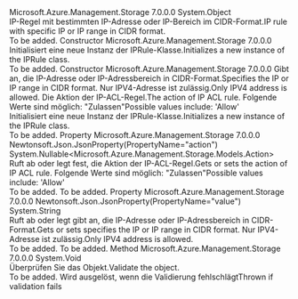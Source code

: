 <Type Name="IPRule" FullName="Microsoft.Azure.Management.Storage.Models.IPRule">
  <TypeSignature Language="C#" Value="public class IPRule" />
  <TypeSignature Language="ILAsm" Value=".class public auto ansi beforefieldinit IPRule extends System.Object" />
  <TypeSignature Language="DocId" Value="T:Microsoft.Azure.Management.Storage.Models.IPRule" />
  <TypeSignature Language="VB.NET" Value="Public Class IPRule" />
  <TypeSignature Language="F#" Value="type IPRule = class" />
  <AssemblyInfo>
    <AssemblyName>Microsoft.Azure.Management.Storage</AssemblyName>
    <AssemblyVersion>7.0.0.0</AssemblyVersion>
  </AssemblyInfo>
  <Base>
    <BaseTypeName>System.Object</BaseTypeName>
  </Base>
  <Interfaces />
  <Docs>
    <summary>
            <span data-ttu-id="42a97-101">IP-Regel mit bestimmten IP-Adresse oder IP-Bereich im CIDR-Format.</span><span class="sxs-lookup"><span data-stu-id="42a97-101">IP rule with specific IP or IP range in CIDR format.</span></span>
            </summary>
    <remarks>To be added.</remarks>
  </Docs>
  <Members>
    <Member MemberName=".ctor">
      <MemberSignature Language="C#" Value="public IPRule ();" />
      <MemberSignature Language="ILAsm" Value=".method public hidebysig specialname rtspecialname instance void .ctor() cil managed" />
      <MemberSignature Language="DocId" Value="M:Microsoft.Azure.Management.Storage.Models.IPRule.#ctor" />
      <MemberSignature Language="VB.NET" Value="Public Sub New ()" />
      <MemberType>Constructor</MemberType>
      <AssemblyInfo>
        <AssemblyName>Microsoft.Azure.Management.Storage</AssemblyName>
        <AssemblyVersion>7.0.0.0</AssemblyVersion>
      </AssemblyInfo>
      <Parameters />
      <Docs>
        <summary>
            <span data-ttu-id="42a97-102">Initialisiert eine neue Instanz der IPRule-Klasse.</span><span class="sxs-lookup"><span data-stu-id="42a97-102">Initializes a new instance of the IPRule class.</span></span>
            </summary>
        <remarks>To be added.</remarks>
      </Docs>
    </Member>
    <Member MemberName=".ctor">
      <MemberSignature Language="C#" Value="public IPRule (string iPAddressOrRange, Nullable&lt;Microsoft.Azure.Management.Storage.Models.Action&gt; action = null);" />
      <MemberSignature Language="ILAsm" Value=".method public hidebysig specialname rtspecialname instance void .ctor(string iPAddressOrRange, valuetype System.Nullable`1&lt;valuetype Microsoft.Azure.Management.Storage.Models.Action&gt; action) cil managed" />
      <MemberSignature Language="DocId" Value="M:Microsoft.Azure.Management.Storage.Models.IPRule.#ctor(System.String,System.Nullable{Microsoft.Azure.Management.Storage.Models.Action})" />
      <MemberSignature Language="VB.NET" Value="Public Sub New (iPAddressOrRange As String, Optional action As Nullable(Of Action) = null)" />
      <MemberSignature Language="F#" Value="new Microsoft.Azure.Management.Storage.Models.IPRule : string * Nullable&lt;Microsoft.Azure.Management.Storage.Models.Action&gt; -&gt; Microsoft.Azure.Management.Storage.Models.IPRule" Usage="new Microsoft.Azure.Management.Storage.Models.IPRule (iPAddressOrRange, action)" />
      <MemberType>Constructor</MemberType>
      <AssemblyInfo>
        <AssemblyName>Microsoft.Azure.Management.Storage</AssemblyName>
        <AssemblyVersion>7.0.0.0</AssemblyVersion>
      </AssemblyInfo>
      <Parameters>
        <Parameter Name="iPAddressOrRange" Type="System.String" />
        <Parameter Name="action" Type="System.Nullable&lt;Microsoft.Azure.Management.Storage.Models.Action&gt;" />
      </Parameters>
      <Docs>
        <param name="iPAddressOrRange"><span data-ttu-id="42a97-103">Gibt an, die IP-Adresse oder IP-Adressbereich in CIDR-Format.</span><span class="sxs-lookup"><span data-stu-id="42a97-103">Specifies the IP or IP range in CIDR format.</span></span> <span data-ttu-id="42a97-104">Nur IPV4-Adresse ist zulässig.</span><span class="sxs-lookup"><span data-stu-id="42a97-104">Only IPV4 address is allowed.</span></span></param>
        <param name="action"><span data-ttu-id="42a97-105">Die Aktion der IP-ACL-Regel.</span><span class="sxs-lookup"><span data-stu-id="42a97-105">The action of IP ACL rule.</span></span> <span data-ttu-id="42a97-106">Folgende Werte sind möglich: "Zulassen"</span><span class="sxs-lookup"><span data-stu-id="42a97-106">Possible values include: 'Allow'</span></span></param>
        <summary>
            <span data-ttu-id="42a97-107">Initialisiert eine neue Instanz der IPRule-Klasse.</span><span class="sxs-lookup"><span data-stu-id="42a97-107">Initializes a new instance of the IPRule class.</span></span>
            </summary>
        <remarks>To be added.</remarks>
      </Docs>
    </Member>
    <Member MemberName="Action">
      <MemberSignature Language="C#" Value="public Nullable&lt;Microsoft.Azure.Management.Storage.Models.Action&gt; Action { get; set; }" />
      <MemberSignature Language="ILAsm" Value=".property instance valuetype System.Nullable`1&lt;valuetype Microsoft.Azure.Management.Storage.Models.Action&gt; Action" />
      <MemberSignature Language="DocId" Value="P:Microsoft.Azure.Management.Storage.Models.IPRule.Action" />
      <MemberSignature Language="VB.NET" Value="Public Property Action As Nullable(Of Action)" />
      <MemberSignature Language="F#" Value="member this.Action : Nullable&lt;Microsoft.Azure.Management.Storage.Models.Action&gt; with get, set" Usage="Microsoft.Azure.Management.Storage.Models.IPRule.Action" />
      <MemberType>Property</MemberType>
      <AssemblyInfo>
        <AssemblyName>Microsoft.Azure.Management.Storage</AssemblyName>
        <AssemblyVersion>7.0.0.0</AssemblyVersion>
      </AssemblyInfo>
      <Attributes>
        <Attribute>
          <AttributeName>Newtonsoft.Json.JsonProperty(PropertyName="action")</AttributeName>
        </Attribute>
      </Attributes>
      <ReturnValue>
        <ReturnType>System.Nullable&lt;Microsoft.Azure.Management.Storage.Models.Action&gt;</ReturnType>
      </ReturnValue>
      <Docs>
        <summary>
            <span data-ttu-id="42a97-108">Ruft ab oder legt fest, die Aktion der IP-ACL-Regel.</span><span class="sxs-lookup"><span data-stu-id="42a97-108">Gets or sets the action of IP ACL rule.</span></span> <span data-ttu-id="42a97-109">Folgende Werte sind möglich: "Zulassen"</span><span class="sxs-lookup"><span data-stu-id="42a97-109">Possible values include: 'Allow'</span></span>
            </summary>
        <value>To be added.</value>
        <remarks>To be added.</remarks>
      </Docs>
    </Member>
    <Member MemberName="IPAddressOrRange">
      <MemberSignature Language="C#" Value="public string IPAddressOrRange { get; set; }" />
      <MemberSignature Language="ILAsm" Value=".property instance string IPAddressOrRange" />
      <MemberSignature Language="DocId" Value="P:Microsoft.Azure.Management.Storage.Models.IPRule.IPAddressOrRange" />
      <MemberSignature Language="VB.NET" Value="Public Property IPAddressOrRange As String" />
      <MemberSignature Language="F#" Value="member this.IPAddressOrRange : string with get, set" Usage="Microsoft.Azure.Management.Storage.Models.IPRule.IPAddressOrRange" />
      <MemberType>Property</MemberType>
      <AssemblyInfo>
        <AssemblyName>Microsoft.Azure.Management.Storage</AssemblyName>
        <AssemblyVersion>7.0.0.0</AssemblyVersion>
      </AssemblyInfo>
      <Attributes>
        <Attribute>
          <AttributeName>Newtonsoft.Json.JsonProperty(PropertyName="value")</AttributeName>
        </Attribute>
      </Attributes>
      <ReturnValue>
        <ReturnType>System.String</ReturnType>
      </ReturnValue>
      <Docs>
        <summary>
            <span data-ttu-id="42a97-110">Ruft ab oder legt gibt an, die IP-Adresse oder IP-Adressbereich in CIDR-Format.</span><span class="sxs-lookup"><span data-stu-id="42a97-110">Gets or sets specifies the IP or IP range in CIDR format.</span></span> <span data-ttu-id="42a97-111">Nur IPV4-Adresse ist zulässig.</span><span class="sxs-lookup"><span data-stu-id="42a97-111">Only IPV4 address is allowed.</span></span>
            </summary>
        <value>To be added.</value>
        <remarks>To be added.</remarks>
      </Docs>
    </Member>
    <Member MemberName="Validate">
      <MemberSignature Language="C#" Value="public virtual void Validate ();" />
      <MemberSignature Language="ILAsm" Value=".method public hidebysig newslot virtual instance void Validate() cil managed" />
      <MemberSignature Language="DocId" Value="M:Microsoft.Azure.Management.Storage.Models.IPRule.Validate" />
      <MemberSignature Language="VB.NET" Value="Public Overridable Sub Validate ()" />
      <MemberSignature Language="F#" Value="abstract member Validate : unit -&gt; unit&#xA;override this.Validate : unit -&gt; unit" Usage="iPRule.Validate " />
      <MemberType>Method</MemberType>
      <AssemblyInfo>
        <AssemblyName>Microsoft.Azure.Management.Storage</AssemblyName>
        <AssemblyVersion>7.0.0.0</AssemblyVersion>
      </AssemblyInfo>
      <ReturnValue>
        <ReturnType>System.Void</ReturnType>
      </ReturnValue>
      <Parameters />
      <Docs>
        <summary>
            <span data-ttu-id="42a97-112">Überprüfen Sie das Objekt.</span><span class="sxs-lookup"><span data-stu-id="42a97-112">Validate the object.</span></span>
            </summary>
        <remarks>To be added.</remarks>
        <exception cref="T:Microsoft.Rest.ValidationException">
            <span data-ttu-id="42a97-113">Wird ausgelöst, wenn die Validierung fehlschlägt</span><span class="sxs-lookup"><span data-stu-id="42a97-113">Thrown if validation fails</span></span>
            </exception>
      </Docs>
    </Member>
  </Members>
</Type>